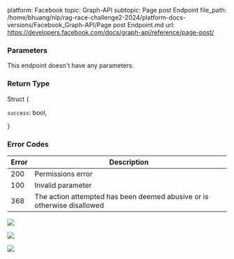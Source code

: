 platform: Facebook
topic: Graph-API
subtopic: Page post Endpoint
file_path: /home/bhuang/nlp/rag-race-challenge2-2024/platform-docs-versions/Facebook_Graph-API/Page post Endpoint.md
url: https://developers.facebook.com/docs/graph-api/reference/page-post/

### Parameters

This endpoint doesn't have any parameters.

### Return Type

Struct {

`success`: bool,

}

### Error Codes

| Error | Description |
| --- | --- |
| 200 | Permissions error |
| 100 | Invalid parameter |
| 368 | The action attempted has been deemed abusive or is otherwise disallowed |

![](https://www.facebook.com/tr?id=675141479195042&ev=PageView&noscript=1)

![](https://www.facebook.com/tr?id=574561515946252&ev=PageView&noscript=1)

![](https://www.facebook.com/tr?id=1754628768090156&ev=PageView&noscript=1)